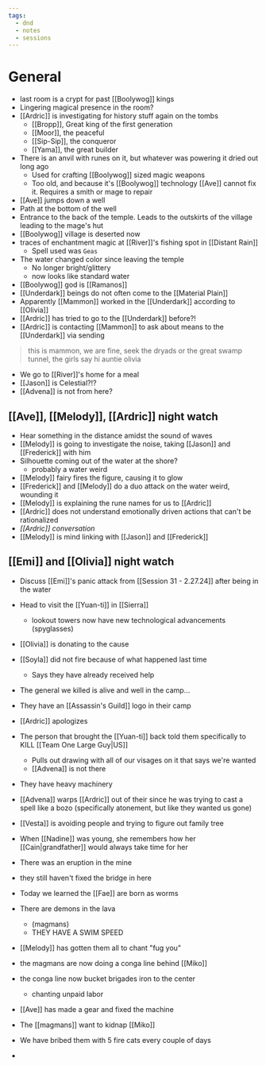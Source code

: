```yaml
---
tags:
  - dnd
  - notes
  - sessions
---
```

# General
- last room is a crypt for past [[Boolywog]] kings
- Lingering magical presence in the room?
- [[Ardric]] is investigating for history stuff again on the tombs
	- [[Bropp]], Great king of the first generation
	- [[Moor]], the peaceful
	- [[Sip-Sip]], the conqueror
	- [[Yama]], the great builder
- There is an anvil with runes on it, but whatever was powering it dried out long ago
	- Used for crafting [[Boolywog]] sized magic weapons
	- Too old, and because it's [[Boolywog]] technology [[Ave]] cannot fix it. Requires a smith or mage to repair
- [[Ave]] jumps down a well
- Path at the bottom of the well
- Entrance to the back of the temple. Leads to the outskirts of the village leading to the mage's hut
- [[Boolywog]] village is deserted now
- traces of enchantment magic at [[River]]'s fishing spot in [[Distant Rain]]
	- Spell used was `Geas`
- The water changed color since leaving the temple
	- No longer bright/glittery
	- now looks like standard water
- [[Boolywog]] god is [[Ramanos]]
- [[Underdark]] beings do not often come to the [[Material Plain]]
- Apparently [[Mammon]] worked in the [[Underdark]] according to [[Olivia]]
- [[Ardric]] has tried to go to the [[Underdark]] before?!
- [[Ardric]] is contacting [[Mammon]] to ask about means to the [[Underdark]] via sending
> 	this is mammon, we are fine, seek the dryads or the great swamp tunnel, the girls say hi auntie olivia
- We go to [[River]]'s home for a meal
- [[Jason]] is Celestial?!?
- [[Advena]] is not from here?
## [[Ave]], [[Melody]], [[Ardric]] night watch
- Hear something in the distance amidst the sound of waves
- [[Melody]] is going to investigate the noise, taking [[Jason]] and [[Frederick]] with him
- Silhouette coming out of the water at the shore?
	- probably a water weird
- [[Melody]] fairy fires the figure, causing it to glow
- [[Frederick]] and [[Melody]] do a duo attack on the water weird, wounding it
- [[Melody]] is explaining the rune names for us to [[Ardric]]
- [[Ardric]] does not understand emotionally driven actions that can't be rationalized
- *[[Ardric]] conversation*
- [[Melody]] is mind linking with [[Jason]] and [[Frederick]]
## [[Emi]] and [[Olivia]] night watch
- Discuss [[Emi]]'s panic attack from [[Session 31 - 2.27.24]] after being in the water

- Head to visit the [[Yuan-ti]] in [[Sierra]]
	- lookout towers now have new technological advancements (spyglasses)
- [[Olivia]] is donating to the cause
- [[Soyla]] did not fire because of what happened last time
	- Says they have already received help
- The general we killed is alive and well in the camp...
- They have an [[Assassin's Guild]] logo in their camp
- [[Ardric]] apologizes
- The person that brought the [[Yuan-ti]] back told them specifically to KILL [[Team One Large Guy|US]]
	- Pulls out drawing with all of our visages on it that says we're wanted
	- [[Advena]] is not there
- They have heavy machinery
- [[Advena]] warps [[Ardric]] out of their since he was trying to cast a spell like a bozo (specifically atonement, but like they wanted us gone)
- [[Vesta]] is avoiding people and trying to figure out family tree
- When [[Nadine]] was young, she remembers how her [[Cain|grandfather]] would always take time for her
- There was an eruption in the mine
- they still haven't fixed the bridge in here
- Today we learned the [[Fae]] are born as worms
- There are demons in the lava
	- (magmans)
	- THEY HAVE A SWIM SPEED
- [[Melody]] has gotten them all to chant "fug you"
- the magmans are now doing a conga line behind [[Miko]]
- the conga line now bucket brigades iron to the center
	- chanting unpaid labor
- [[Ave]] has made a gear and fixed the machine
- The [[magmans]] want to kidnap [[Miko]]
- We have bribed them with 5 fire cats every couple of days
- 